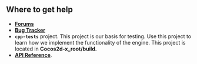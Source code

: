## Where to get help
* [__Forums__](http://discuss.Cocos2d-x.org)
* [__Bug Tracker__](https://github.com/cocos2d/cocos2d-x/issues)
* __`cpp-tests`__ project. This project is our basis for testing. Use this project to learn how we implement the functionality of the engine. This project is located in __Cocos2d-x_root/build.__
* [__API Reference__](http://cocos2d-x.org/docs/api-ref/index.html).
